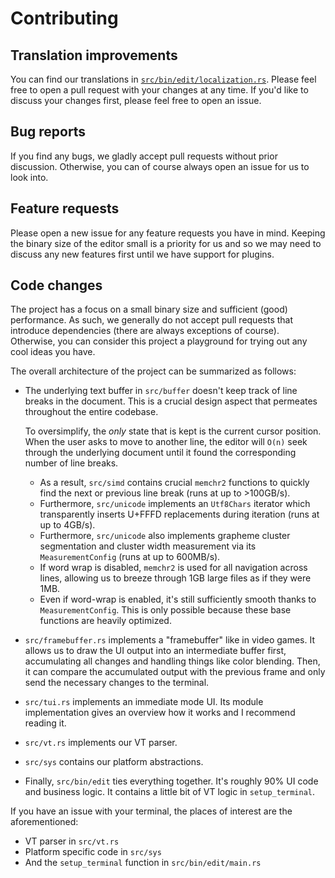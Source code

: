 # Contributing

## Translation improvements

You can find our translations in [`src/bin/edit/localization.rs`](./src/bin/edit/localization.rs).
Please feel free to open a pull request with your changes at any time.
If you'd like to discuss your changes first, please feel free to open an issue.

## Bug reports

If you find any bugs, we gladly accept pull requests without prior discussion.
Otherwise, you can of course always open an issue for us to look into.

## Feature requests

Please open a new issue for any feature requests you have in mind.
Keeping the binary size of the editor small is a priority for us and so we may need to discuss any new features first until we have support for plugins.

## Code changes

The project has a focus on a small binary size and sufficient (good) performance.
As such, we generally do not accept pull requests that introduce dependencies (there are always exceptions of course).
Otherwise, you can consider this project a playground for trying out any cool ideas you have.

The overall architecture of the project can be summarized as follows:
* The underlying text buffer in `src/buffer` doesn't keep track of line breaks in the document.
  This is a crucial design aspect that permeates throughout the entire codebase.

  To oversimplify, the *only* state that is kept is the current cursor position.
  When the user asks to move to another line, the editor will `O(n)` seek through the underlying document until it found the corresponding number of line breaks.
  * As a result, `src/simd` contains crucial `memchr2` functions to quickly find the next or previous line break (runs at up to >100GB/s).
  * Furthermore, `src/unicode` implements an `Utf8Chars` iterator which transparently inserts U+FFFD replacements during iteration (runs at up to 4GB/s).
  * Furthermore, `src/unicode` also implements grapheme cluster segmentation and cluster width measurement via its `MeasurementConfig` (runs at up to 600MB/s).
  * If word wrap is disabled, `memchr2` is used for all navigation across lines, allowing us to breeze through 1GB large files as if they were 1MB.
  * Even if word-wrap is enabled, it's still sufficiently smooth thanks to `MeasurementConfig`. This is only possible because these base functions are heavily optimized.
* `src/framebuffer.rs` implements a "framebuffer" like in video games.
  It allows us to draw the UI output into an intermediate buffer first, accumulating all changes and handling things like color blending.
  Then, it can compare the accumulated output with the previous frame and only send the necessary changes to the terminal.
* `src/tui.rs` implements an immediate mode UI. Its module implementation gives an overview how it works and I recommend reading it.
* `src/vt.rs` implements our VT parser.
* `src/sys` contains our platform abstractions.
* Finally, `src/bin/edit` ties everything together.
  It's roughly 90% UI code and business logic.
  It contains a little bit of VT logic in `setup_terminal`.

If you have an issue with your terminal, the places of interest are the aforementioned:
* VT parser in `src/vt.rs`
* Platform specific code in `src/sys`
* And the `setup_terminal` function in `src/bin/edit/main.rs`
